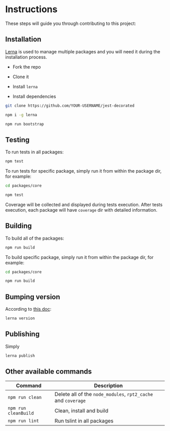 # Instructions

These steps will guide you through contributing to this project:

## Installation

[Lerna](https://github.com/lerna/lerna) is used to manage multiple packages and you will need it during the installation process.

- Fork the repo

- Clone it

- Install `lerna`

- Install dependencies

```bash
git clone https://github.com/YOUR-USERNAME/jest-decorated

npm i -g lerna

npm run bootstrap
```

## Testing

To run tests in all packages:

```bash
npm test
```

To run tests for specific package, simply run it from within the package dir, for example:

```bash
cd packages/core

npm test
```

Coverage will be collected and displayed during tests execution. After tests execution, each package will have `coverage` dir with detailed information.

## Building

To build all of the packages:

```bash
npm run build
```

To build specific package, simply run it from within the package dir, for example:

```bash
cd packages/core

npm run build
```

## Bumping version

According to [this doc](https://github.com/lerna/lerna/tree/main/commands/version):

```bash
lerna version 
```

## Publishing

Simply

```bash
lerna publish
```

## Other available commands

| Command              | Description                                                    |
| -------------------- | ---------------------------------------------------------------|
| `npm run clean`      | Delete all of the `node_modules`, `rpt2_cache` and `coverage`  |                                                   |         
| `npm run cleanBuild` | Clean, install and build                                       |     
| `npm run lint`       | Run tslint in all packages                                     |  
